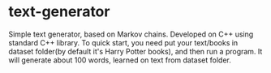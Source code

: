 # text-generator
Simple text generator, based on Markov chains.
Developed on C++ using standard C++ library.
To quick start, you need put your text/books in dataset folder(by default it's Harry Potter books), and then run a program.
It will generate about 100 words, learned on text from dataset folder.
